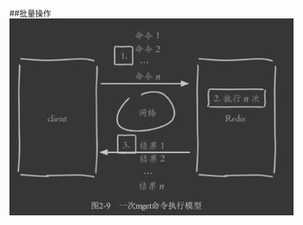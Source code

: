 ##批量操作
![](.z_04_分布式_redis_01_常见操作_string_list_set_sortedset_hash_pipeline_原子操作lua_事务_images/f564f428.png)

